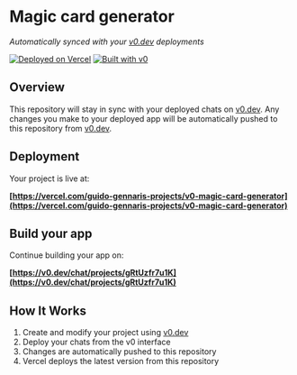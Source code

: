 # Magic card generator

*Automatically synced with your [v0.dev](https://v0.dev) deployments*

[![Deployed on Vercel](https://img.shields.io/badge/Deployed%20on-Vercel-black?style=for-the-badge&logo=vercel)](https://vercel.com/guido-gennaris-projects/v0-magic-card-generator)
[![Built with v0](https://img.shields.io/badge/Built%20with-v0.dev-black?style=for-the-badge)](https://v0.dev/chat/projects/gRtUzfr7u1K)

## Overview

This repository will stay in sync with your deployed chats on [v0.dev](https://v0.dev).
Any changes you make to your deployed app will be automatically pushed to this repository from [v0.dev](https://v0.dev).

## Deployment

Your project is live at:

**[https://vercel.com/guido-gennaris-projects/v0-magic-card-generator](https://vercel.com/guido-gennaris-projects/v0-magic-card-generator)**

## Build your app

Continue building your app on:

**[https://v0.dev/chat/projects/gRtUzfr7u1K](https://v0.dev/chat/projects/gRtUzfr7u1K)**

## How It Works

1. Create and modify your project using [v0.dev](https://v0.dev)
2. Deploy your chats from the v0 interface
3. Changes are automatically pushed to this repository
4. Vercel deploys the latest version from this repository
